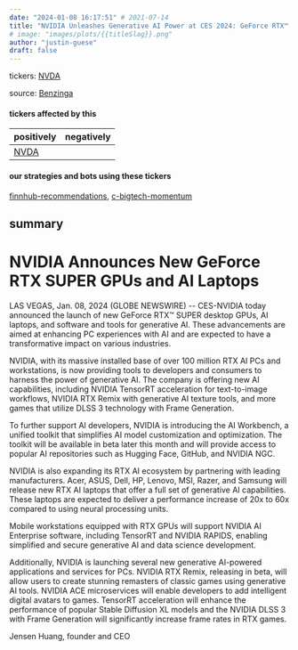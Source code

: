 ```yaml
---
date: "2024-01-08 16:17:51" # 2021-07-14
title: "NVIDIA Unleashes Generative AI Power at CES 2024: GeForce RTX™ SUPER GPUs, AI Laptops, and RTX™-Accelerated Tools"
# image: "images/plots/{{titleSlag}}.png"
author: "justin-guese"
draft: false
---
```

tickers: <a href='https://finance.yahoo.com/quote/NVDA' target='_blank'>NVDA</a> 

source: <a href='https://nvidianews.nvidia.com/news/generative-ai-rtx-pcs-and-workstations' target='_blank'>Benzinga</a>

#### tickers affected by this

| positively | negatively |
|------------|------------
| <a href='https://finance.yahoo.com/quote/NVDA' target='_blank'>NVDA</a> |  |

#### our strategies and bots using these tickers

[finnhub-recommendations](/strategies/finnhub-recommendations), [c-bigtech-momentum](/strategies/c-bigtech-momentum)

## summary

# NVIDIA Announces New GeForce RTX SUPER GPUs and AI Laptops

LAS VEGAS, Jan. 08, 2024 (GLOBE NEWSWIRE) -- CES-NVIDIA today announced the launch of new GeForce RTX™ SUPER desktop GPUs, AI laptops, and software and tools for generative AI. These advancements are aimed at enhancing PC experiences with AI and are expected to have a transformative impact on various industries.

NVIDIA, with its massive installed base of over 100 million RTX AI PCs and workstations, is now providing tools to developers and consumers to harness the power of generative AI. The company is offering new AI capabilities, including NVIDIA TensorRT acceleration for text-to-image workflows, NVIDIA RTX Remix with generative AI texture tools, and more games that utilize DLSS 3 technology with Frame Generation.

To further support AI developers, NVIDIA is introducing the AI Workbench, a unified toolkit that simplifies AI model customization and optimization. The toolkit will be available in beta later this month and will provide access to popular AI repositories such as Hugging Face, GitHub, and NVIDIA NGC.

NVIDIA is also expanding its RTX AI ecosystem by partnering with leading manufacturers. Acer, ASUS, Dell, HP, Lenovo, MSI, Razer, and Samsung will release new RTX AI laptops that offer a full set of generative AI capabilities. These laptops are expected to deliver a performance increase of 20x to 60x compared to using neural processing units.

Mobile workstations equipped with RTX GPUs will support NVIDIA AI Enterprise software, including TensorRT and NVIDIA RAPIDS, enabling simplified and secure generative AI and data science development.

Additionally, NVIDIA is launching several new generative AI-powered applications and services for PCs. NVIDIA RTX Remix, releasing in beta, will allow users to create stunning remasters of classic games using generative AI tools. NVIDIA ACE microservices will enable developers to add intelligent digital avatars to games. TensorRT acceleration will enhance the performance of popular Stable Diffusion XL models and the NVIDIA DLSS 3 with Frame Generation will significantly increase frame rates in RTX games.

Jensen Huang, founder and CEO
